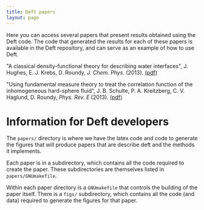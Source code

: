 ```yaml
---
title: Deft papers
layout: page
---
```


Here you can access several papers that present results obtained
using the Deft code.  The code that generated the results for each of
these papers is available in the Deft repository, and can serve as an
example of how to use Deft.

"A classical density-functional theory for describing water
interfaces", J. Hughes, E. J. Krebs, D. Roundy, *J. Chem. Phys.*
(2013). [(pdf)](hughes-saft/paper.pdf)

"Using fundamental measure theory to treat the correlation function of
the inhomogeneous hard-sphere fluid", J. B. Schulte, P. A. Kreitzberg,
C. V. Haglund, D. Roundy, *Phys. Rev. E*
(2013). [(pdf)](contact/paper.pdf)


# Information for Deft developers

The `papers/` directory is where we have the latex code and code to
generate the figures that will produce papers that are describe deft
and the methods it implements.

Each paper is in a subdirectory, which contains all the code required
to create the paper.  These subdirectories are themselves listed in
`papers/GNUmakefile`.

Within each paper directory is a `GNUmakefile` that controls the
building of the paper itself.  There is a `figs/` subdirectory, which
contains all the code (and data) required to generate the figures for
that paper.

